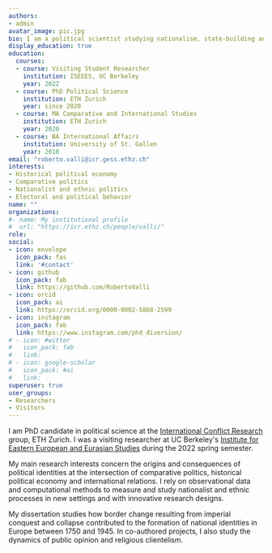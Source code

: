 ```yaml
---
authors:
- admin
avatar_image: pic.jpg
bio: I am a political scientist studying nationalism, state-building and ethnic politics.
display_education: true
education:
  courses:
  - course: Visiting Student Researcher
    institution: ISEEES, UC Berkeley
    year: 2022
  - course: PhD Political Science
    institution: ETH Zurich
    year: since 2020
  - course: MA Comparative and International Studies
    institution: ETH Zurich
    year: 2020
  - course: BA International Affairs
    institution: University of St. Gallen
    year: 2018
email: "roberto.valli@icr.gess.ethz.ch"
interests:
- Historical political economy
- Comparative politics
- Nationalist and ethnic politics 
- Electoral and political behavior
name: ""
organizations:
#- name: My institutional profile
#  url: "https://icr.ethz.ch/people/valli/"
role: 
social:
- icon: envelope
  icon_pack: fas
  link: '#contact'
- icon: github
  icon_pack: fab
  link: https://github.com/RobertoValli
- icon: orcid
  icon_pack: ai
  link: https://orcid.org/0000-0002-5868-2599
- icon: instagram
  icon_pack: fab
  link: https://www.instagram.com/phd_diversion/
# - icon: #witter
#   icon_pack: fab
#   link: 
# - icon: google-scholar
#   icon_pack: #ai
#   link: 
superuser: true
user_groups:
- Researchers
- Visitors
---
```


I am PhD candidate in political science at the [International Conflict Research](https://icr.ethz.ch/) group, ETH Zurich. 
I was a visiting researcher at UC Berkeley's [Institute for Eastern European and Eurasian Studies](https://iseees.berkeley.edu/) during the 2022 spring semester. 

My main research interests concern the origins and consequences of political identities at the intersection of comparative politics, historical political economy and international relations. I rely on observational data and computational methods to measure and study nationalist and ethnic processes in new settings and with innovative research designs.

My dissertation studies how border change resulting from imperial conquest and collapse contributed to the formation of national identities in Europe between 1750 and 1945. In co-authored projects, I also study the dynamics of public opinion and religious clientelism.


